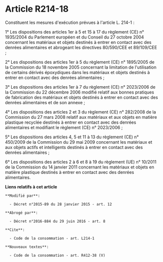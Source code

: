# Article R214-18

Constituent les mesures d'exécution prévues à l'article L. 214-1 : 

1° Les dispositions des articles 1er à 5 et 15 à 17 du règlement (CE) n° 1935/2004 du Parlement européen et du Conseil du 27
octobre 2004 concernant les matériaux et objets destinés à entrer en contact avec des denrées alimentaires et abrogeant les
directives 80/590/CEE et 89/109/CEE ; 

2° Les dispositions des articles 1er à 5 du règlement (CE) n° 1895/2005 de la Commission du 18 novembre 2005 concernant la
limitation de l'utilisation de certains dérivés époxydiques dans les matériaux et objets destinés à entrer en contact avec
des denrées alimentaires ; 

3° Les dispositions des articles 1er à 7 du règlement (CE) n° 2023/2006 de la Commission du 22 décembre 2006 modifié relatif
aux bonnes pratiques de fabrication des matériaux et objets destinés à entrer en contact avec des denrées alimentaires et de
son annexe ;

4° Les dispositions des articles 2 et 3 du règlement (CE) n° 282/2008 de la Commission du 27 mars 2008 relatif aux matériaux
et aux objets en matière plastique recyclée destinés à entrer en contact avec des denrées alimentaires et modifiant le
règlement (CE) n° 2023/2006 ; 

5° Les dispositions des articles 4, 5 et 11 à 13 du règlement (CE) n° 450/2009 de la Commission du 29 mai 2009 concernant les
matériaux et aux objets actifs et intelligents destinés à entrer en contact avec des denrées alimentaires ;

6° Les dispositions des articles 2 à 6 et 8 à 19 du règlement (UE) n° 10/2011 de la Commission du 14 janvier 2011 concernant
les matériaux et objets en matière plastique destinés à entrer en contact avec des denrées alimentaires.

**Liens relatifs à cet article**

	**Modifié par**:

	  - Décret n°2015-89 du 28 janvier 2015 - art. 12

	**Abrogé par**:

	  - Décret n°2016-884 du 29 juin 2016 - art. 8

	**Cite**:

	  - Code de la consommation - art. L214-1

	**Nouveaux textes**:

	  - Code de la consommation - art. R412-38 (V)
